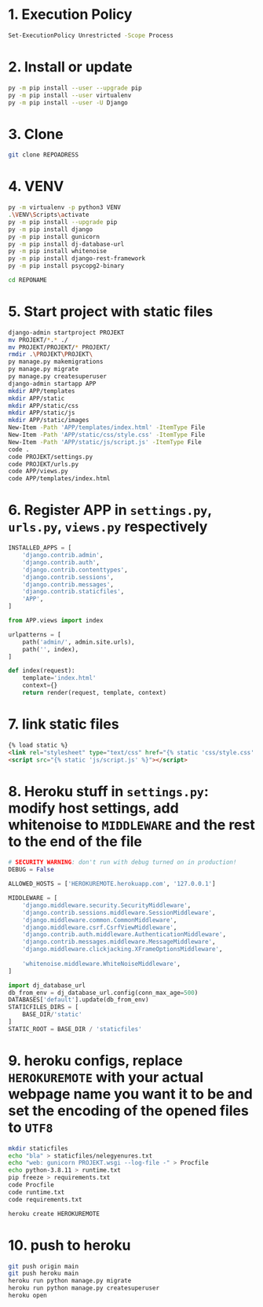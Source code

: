 # 1. Execution Policy
```sh
Set-ExecutionPolicy Unrestricted -Scope Process
```

# 2. Install or update
```sh
py -m pip install --user --upgrade pip
py -m pip install --user virtualenv
py -m pip install --user -U Django
```

# 3. Clone
```sh
git clone REPOADRESS
```

# 4. VENV
```sh
py -m virtualenv -p python3 VENV
.\VENV\Scripts\activate
py -m pip install --upgrade pip
py -m pip install django
py -m pip install gunicorn
py -m pip install dj-database-url
py -m pip install whitenoise
py -m pip install django-rest-framework
py -m pip install psycopg2-binary

cd REPONAME
```

# 5. Start project with static files
```sh
django-admin startproject PROJEKT
mv PROJEKT/*.* ./
mv PROJEKT/PROJEKT/* PROJEKT/
rmdir .\PROJEKT\PROJEKT\
py manage.py makemigrations
py manage.py migrate
py manage.py createsuperuser
django-admin startapp APP
mkdir APP/templates
mkdir APP/static
mkdir APP/static/css
mkdir APP/static/js
mkdir APP/static/images
New-Item -Path 'APP/templates/index.html' -ItemType File
New-Item -Path 'APP/static/css/style.css' -ItemType File
New-Item -Path 'APP/static/js/script.js' -ItemType File
code .
code PROJEKT/settings.py
code PROJEKT/urls.py
code APP/views.py
code APP/templates/index.html
```

# 6. Register APP in ``settings.py``, ``urls.py``, ``views.py`` respectively
```py
INSTALLED_APPS = [
    'django.contrib.admin',
    'django.contrib.auth',
    'django.contrib.contenttypes',
    'django.contrib.sessions',
    'django.contrib.messages',
    'django.contrib.staticfiles',
    'APP',
]
```
```py
from APP.views import index

urlpatterns = [
    path('admin/', admin.site.urls),
    path('', index),
]
```
```py
def index(request):
    template='index.html'
    context={}
    return render(request, template, context)
```

# 7. link static files
```html
{% load static %}
<link rel="stylesheet" type="text/css" href="{% static 'css/style.css' %}">
<script src="{% static 'js/script.js' %}"></script>
```

# 8. Heroku stuff in ``settings.py``: modify host settings, add whitenoise to ``MIDDLEWARE`` and the rest to the end of the file
```py
# SECURITY WARNING: don't run with debug turned on in production!
DEBUG = False

ALLOWED_HOSTS = ['HEROKUREMOTE.herokuapp.com', '127.0.0.1']
```
```py
MIDDLEWARE = [
    'django.middleware.security.SecurityMiddleware',
    'django.contrib.sessions.middleware.SessionMiddleware',
    'django.middleware.common.CommonMiddleware',
    'django.middleware.csrf.CsrfViewMiddleware',
    'django.contrib.auth.middleware.AuthenticationMiddleware',
    'django.contrib.messages.middleware.MessageMiddleware',
    'django.middleware.clickjacking.XFrameOptionsMiddleware',
    
    'whitenoise.middleware.WhiteNoiseMiddleware',
]
```
```py
import dj_database_url
db_from_env = dj_database_url.config(conn_max_age=500)
DATABASES['default'].update(db_from_env)
STATICFILES_DIRS = [
    BASE_DIR/'static'
]
STATIC_ROOT = BASE_DIR / 'staticfiles'
```

# 9.  heroku configs, replace ``HEROKUREMOTE`` with your actual webpage name you want it to be and set the encoding of the opened files to ``UTF8``
```sh
mkdir staticfiles
echo "bla" > staticfiles/nelegyenures.txt
echo "web: gunicorn PROJEKT.wsgi --log-file -" > Procfile
echo python-3.8.11 > runtime.txt
pip freeze > requirements.txt
code Procfile
code runtime.txt
code requirements.txt

heroku create HEROKUREMOTE
```

# 10. push to heroku
```sh
git push origin main
git push heroku main
heroku run python manage.py migrate
heroku run python manage.py createsuperuser
heroku open
```
































